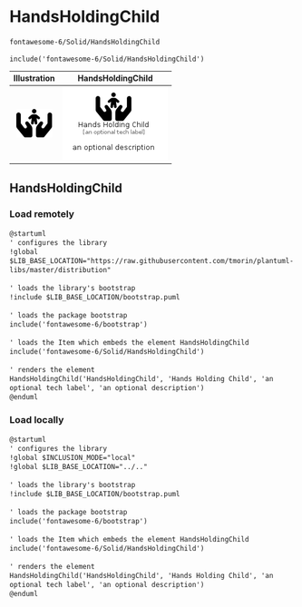 # HandsHoldingChild


```text
fontawesome-6/Solid/HandsHoldingChild
```

```text
include('fontawesome-6/Solid/HandsHoldingChild')
```



| Illustration | HandsHoldingChild |
| :---: | :---: |
| ![illustration for Illustration](../../fontawesome-6/Solid/HandsHoldingChild.png) | ![illustration for HandsHoldingChild](../../fontawesome-6/Solid/HandsHoldingChild.Local.png) |




## HandsHoldingChild

### Load remotely
```plantuml
@startuml
' configures the library
!global $LIB_BASE_LOCATION="https://raw.githubusercontent.com/tmorin/plantuml-libs/master/distribution"

' loads the library's bootstrap
!include $LIB_BASE_LOCATION/bootstrap.puml

' loads the package bootstrap
include('fontawesome-6/bootstrap')

' loads the Item which embeds the element HandsHoldingChild
include('fontawesome-6/Solid/HandsHoldingChild')

' renders the element
HandsHoldingChild('HandsHoldingChild', 'Hands Holding Child', 'an optional tech label', 'an optional description')
@enduml
```

### Load locally
```plantuml
@startuml
' configures the library
!global $INCLUSION_MODE="local"
!global $LIB_BASE_LOCATION="../.."

' loads the library's bootstrap
!include $LIB_BASE_LOCATION/bootstrap.puml

' loads the package bootstrap
include('fontawesome-6/bootstrap')

' loads the Item which embeds the element HandsHoldingChild
include('fontawesome-6/Solid/HandsHoldingChild')

' renders the element
HandsHoldingChild('HandsHoldingChild', 'Hands Holding Child', 'an optional tech label', 'an optional description')
@enduml
```

